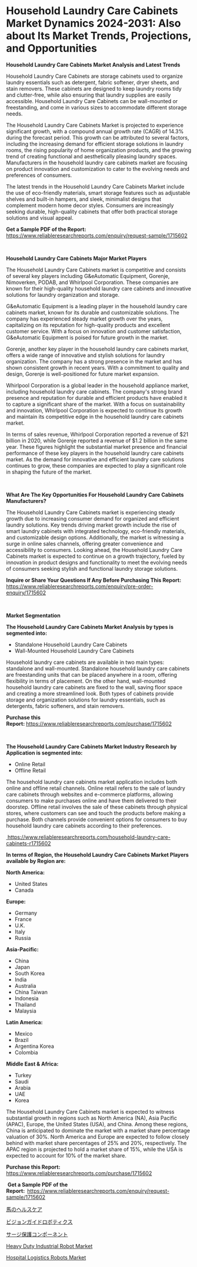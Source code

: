 <p><h1>Household Laundry Care Cabinets Market Dynamics 2024-2031: Also about Its Market Trends, Projections, and Opportunities</h1></p><p><strong>Household Laundry Care Cabinets Market Analysis and Latest Trends</strong></p>
<p><p>Household Laundry Care Cabinets are storage cabinets used to organize laundry essentials such as detergent, fabric softener, dryer sheets, and stain removers. These cabinets are designed to keep laundry rooms tidy and clutter-free, while also ensuring that laundry supplies are easily accessible. Household Laundry Care Cabinets can be wall-mounted or freestanding, and come in various sizes to accommodate different storage needs.</p><p>The Household Laundry Care Cabinets Market is projected to experience significant growth, with a compound annual growth rate (CAGR) of 14.3% during the forecast period. This growth can be attributed to several factors, including the increasing demand for efficient storage solutions in laundry rooms, the rising popularity of home organization products, and the growing trend of creating functional and aesthetically pleasing laundry spaces. Manufacturers in the household laundry care cabinets market are focusing on product innovation and customization to cater to the evolving needs and preferences of consumers.</p><p>The latest trends in the Household Laundry Care Cabinets Market include the use of eco-friendly materials, smart storage features such as adjustable shelves and built-in hampers, and sleek, minimalist designs that complement modern home decor styles. Consumers are increasingly seeking durable, high-quality cabinets that offer both practical storage solutions and visual appeal.</p></p>
<p><strong>Get a Sample PDF of the Report:&nbsp;</strong> <a href="https://www.reliableresearchreports.com/enquiry/request-sample/1715602">https://www.reliableresearchreports.com/enquiry/request-sample/1715602</a></p>
<p>&nbsp;</p>
<p><strong>Household Laundry Care Cabinets Major Market Players</strong></p>
<p><p>The Household Laundry Care Cabinets market is competitive and consists of several key players including G&eAutomatic Equipment, Gorenje, Nimoverken, PODAB, and Whirlpool Corporation. These companies are known for their high-quality household laundry care cabinets and innovative solutions for laundry organization and storage.</p><p>G&eAutomatic Equipment is a leading player in the household laundry care cabinets market, known for its durable and customizable solutions. The company has experienced steady market growth over the years, capitalizing on its reputation for high-quality products and excellent customer service. With a focus on innovation and customer satisfaction, G&eAutomatic Equipment is poised for future growth in the market.</p><p>Gorenje, another key player in the household laundry care cabinets market, offers a wide range of innovative and stylish solutions for laundry organization. The company has a strong presence in the market and has shown consistent growth in recent years. With a commitment to quality and design, Gorenje is well-positioned for future market expansion.</p><p>Whirlpool Corporation is a global leader in the household appliance market, including household laundry care cabinets. The company's strong brand presence and reputation for durable and efficient products have enabled it to capture a significant share of the market. With a focus on sustainability and innovation, Whirlpool Corporation is expected to continue its growth and maintain its competitive edge in the household laundry care cabinets market.</p><p>In terms of sales revenue, Whirlpool Corporation reported a revenue of $21 billion in 2020, while Gorenje reported a revenue of $1.2 billion in the same year. These figures highlight the substantial market presence and financial performance of these key players in the household laundry care cabinets market. As the demand for innovative and efficient laundry care solutions continues to grow, these companies are expected to play a significant role in shaping the future of the market.</p></p>
<p>&nbsp;</p>
<p><strong>What Are The Key Opportunities For Household Laundry Care Cabinets Manufacturers?</strong></p>
<p><p>The Household Laundry Care Cabinets market is experiencing steady growth due to increasing consumer demand for organized and efficient laundry solutions. Key trends driving market growth include the rise of smart laundry cabinets with integrated technology, eco-friendly materials, and customizable design options. Additionally, the market is witnessing a surge in online sales channels, offering greater convenience and accessibility to consumers. Looking ahead, the Household Laundry Care Cabinets market is expected to continue on a growth trajectory, fueled by innovation in product designs and functionality to meet the evolving needs of consumers seeking stylish and functional laundry storage solutions.</p></p>
<p><strong>Inquire or Share Your Questions If Any Before Purchasing This Report:</strong> <a href="https://www.reliableresearchreports.com/enquiry/pre-order-enquiry/1715602">https://www.reliableresearchreports.com/enquiry/pre-order-enquiry/1715602</a></p>
<p>&nbsp;</p>
<p><strong>Market Segmentation</strong></p>
<p><strong>The Household Laundry Care Cabinets Market Analysis by types is segmented into:</strong></p>
<p><ul><li>Standalone Household Laundry Care Cabinets</li><li>Wall-Mounted Household Laundry Care Cabinets</li></ul></p>
<p><p>Household laundry care cabinets are available in two main types: standalone and wall-mounted. Standalone household laundry care cabinets are freestanding units that can be placed anywhere in a room, offering flexibility in terms of placement. On the other hand, wall-mounted household laundry care cabinets are fixed to the wall, saving floor space and creating a more streamlined look. Both types of cabinets provide storage and organization solutions for laundry essentials, such as detergents, fabric softeners, and stain removers.</p></p>
<p><strong>Purchase this Report:&nbsp;</strong><a href="https://www.reliableresearchreports.com/purchase/1715602">https://www.reliableresearchreports.com/purchase/1715602</a></p>
<p>&nbsp;</p>
<p><strong>The Household Laundry Care Cabinets Market Industry Research by Application is segmented into:</strong></p>
<p><ul><li>Online Retail</li><li>Offline Retail</li></ul></p>
<p><p>The household laundry care cabinets market application includes both online and offline retail channels. Online retail refers to the sale of laundry care cabinets through websites and e-commerce platforms, allowing consumers to make purchases online and have them delivered to their doorstep. Offline retail involves the sale of these cabinets through physical stores, where customers can see and touch the products before making a purchase. Both channels provide convenient options for consumers to buy household laundry care cabinets according to their preferences.</p></p>
<p><a href="https://www.reliableresearchreports.com/household-laundry-care-cabinets-r1715602">&nbsp;https://www.reliableresearchreports.com/household-laundry-care-cabinets-r1715602</a></p>
<p><strong>In terms of Region, the Household Laundry Care Cabinets Market Players available by Region are:</strong></p>
<p>
    <p> <strong> North America: </strong>
        <ul>
            <li>United States</li>
            <li>Canada</li>
        </ul>
        </p> 
    <p> <strong> Europe: </strong>
        <ul>
            <li>Germany</li>
            <li>France</li>
            <li>U.K.</li>
            <li>Italy</li>
            <li>Russia</li>
        </ul>
        </p> 
    <p> <strong> Asia-Pacific: </strong>
        <ul>
            <li>China</li>
            <li>Japan</li>
            <li>South Korea</li>
            <li>India</li>
            <li>Australia</li>
            <li>China Taiwan</li>
            <li>Indonesia</li>
            <li>Thailand</li>
            <li>Malaysia</li>
        </ul>
        </p> 
    <p> <strong> Latin America: </strong>
        <ul>
            <li>Mexico</li>
            <li>Brazil</li>
            <li>Argentina Korea</li>
            <li>Colombia</li>
        </ul>
        </p> 
    <p> <strong> Middle East & Africa: </strong>
        <ul>
            <li>Turkey</li>
            <li>Saudi</li>
            <li>Arabia</li>
            <li>UAE</li>
            <li>Korea</li>
        </ul>
    </p>
    </p>
<p><p>The Household Laundry Care Cabinets market is expected to witness substantial growth in regions such as North America (NA), Asia Pacific (APAC), Europe, the United States (USA), and China. Among these regions, China is anticipated to dominate the market with a market share percentage valuation of 30%. North America and Europe are expected to follow closely behind with market share percentages of 25% and 20%, respectively. The APAC region is projected to hold a market share of 15%, while the USA is expected to account for 10% of the market share.</p></p>
<p><strong>Purchase this Report: </strong><a href="https://www.reliableresearchreports.com/purchase/1715602">https://www.reliableresearchreports.com/purchase/1715602</a></p>
<p>&nbsp;<strong>Get a Sample PDF of the Report:&nbsp;&nbsp;</strong><a href="https://www.reliableresearchreports.com/enquiry/request-sample/1715602">https://www.reliableresearchreports.com/enquiry/request-sample/1715602</a></p>
<p><strong></strong></p>
<p><p><a href="https://medium.com/@jonathandavies84/%E9%A6%AC%E5%8C%BB%E7%99%82%E5%B8%82%E5%A0%B4%E8%A6%8F%E6%A8%A1-cagr-%E3%83%88%E3%83%AC%E3%83%B3%E3%83%892024-2030-afca690dca6c">馬のヘルスケア</a></p><p><a href="https://github.com/Sophiaard2003/Market-Research-Report-List-1/blob/main/285095134200.md">ビジョンガイドロボティクス</a></p><p><a href="https://medium.com/@wilmerwalsh1/2024%E5%B9%B4%E3%81%8B%E3%82%892031%E5%B9%B4%E3%81%BE%E3%81%A7%E3%81%AE%E6%9C%9F%E9%96%93%E3%81%AB%E4%BA%88%E6%B8%AC%E3%81%95%E3%82%8C%E3%82%8B%E3%82%B5%E3%83%BC%E3%82%B8%E4%BF%9D%E8%AD%B7%E3%82%B3%E3%83%B3%E3%83%9D%E3%83%BC%E3%83%8D%E3%83%B3%E3%83%88%E5%B8%82%E5%A0%B4%E3%81%AE%E5%88%86%E6%9E%90%E3%81%A8%E3%82%B5%E3%82%A4%E3%82%BA-2500984261f0">サージ保護コンポーネント</a></p><p><a href="https://github.com/jerrycopelandthomaswsqd8q/Market-Research-Report-List-2/blob/main/heavy-duty-industrial-robot-market.md">Heavy Duty Industrial Robot Market</a></p><p><a href="https://github.com/brenzgnarento/Market-Research-Report-List-2/blob/main/hospital-logistics-robots-market.md">Hospital Logistics Robots Market</a></p></p>